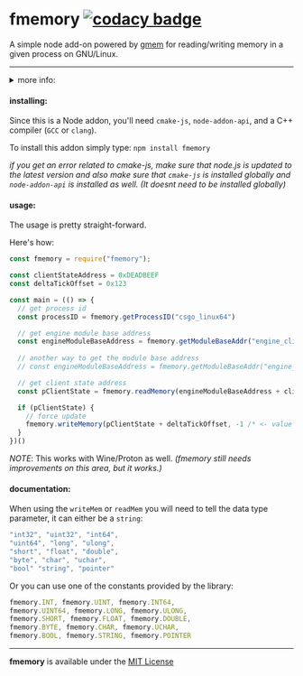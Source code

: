 # fmemory [![codacy badge](https://app.codacy.com/project/badge/Grade/ce5ae034b28843f08eb76d7103787946 "codacy badge")](https://www.codacy.com/gh/otvv/fmemory/dashboard?utm_source=github.com&utm_medium=referral&utm_content=otvv/fmemory&utm_campaign=Badge_Grade)

A simple node add-on powered by [gmem](https://github.com/otvv/gmem) for reading/writing memory in a given process on GNU/Linux.

---

<details>
<summary>more info:</summary>
<h4>features:</h4>
    
    - get process id through process name
    - get module base address through module name
    - memory reading
    - memory writing
  
<h4>todo:</h4>
    
    - get call address of a function
    - vector3d and vector2d support _(read, write)_
    - shellcode execution _(maybe)_
    - high privileges helpers
    - signature reader/scanner

🚧 _more to come.._
</details>

<h4>installing:</h4>

Since this is a Node addon, you'll need `cmake-js`, `node-addon-api`, and a C++ compiler (`GCC` or `clang`).

To install this addon simply type: `npm install fmemory`

_if you get an error related to cmake-js, make sure that node.js is updated to the latest version and also make sure that `cmake-js` is installed globally and `node-addon-api` is installed as well. (It doesnt need to be installed globally)_

<h4>usage:</h4>

The usage is pretty straight-forward.

Here's how:

```javascript
const fmemory = require("fmemory");

const clientStateAddress = 0xDEADBEEF
const deltaTickOffset = 0x123

const main = (() => {
  // get process id
  const processID = fmemory.getProcessID("csgo_linux64")

  // get engine module base address
  const engineModuleBaseAddress = fmemory.getModuleBaseAddr("engine_client.so", processID)
  
  // another way to get the module base address
  // const engineModuleBaseAddress = fmemory.getModuleBaseAddr("engine_client.so", "csgo_linux64") 

  // get client state address
  const pClientState = fmemory.readMemory(engineModuleBaseAddress + clientStateAddress, fmemory.INT)

  if (pClientState) {
    // force update
    fmemory.writeMemory(pClientState + deltaTickOffset, -1 /* <- value */, fmemory.BYTE)
  }
})()
```

_NOTE_: This works with Wine/Proton as well.
_(fmemory still needs improvements on this area, but it works.)_

<h4>documentation:</h4>

When using the `writeMem` or `readMem` you will need to tell the data type parameter, it can either be a `string`:

```javascript
"int32", "uint32", "int64",
"uint64", "long", "ulong", 
"short", "float", "double", 
"byte", "char", "uchar",
"bool" "string", "pointer"
```

Or you can use one of the constants provided by the library:

```javascript
fmemory.INT, fmemory.UINT, fmemory.INT64,
fmemory.UINT64, fmemory.LONG, fmemory.ULONG, 
fmemory.SHORT, fmemory.FLOAT, fmemory.DOUBLE,
fmemory.BYTE, fmemory.CHAR, fmemory.UCHAR,
fmemory.BOOL, fmemory.STRING, fmemory.POINTER
```

---

**fmemory** is available under the [MIT License](https://github.com/otvv/fmemory/blob/master/LICENSE)
